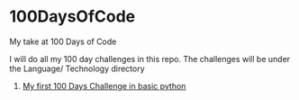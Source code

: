 # 100DaysOfCode
My take at 100 Days of Code

I will do all my 100 day challenges in this repo. The challenges will be under the Language/ Technology directory

1. [My first 100 Days Challenge in basic python](https://github.com/xdc7/100DaysOfCode/tree/master/python/01 "python/01")
